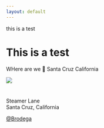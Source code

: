 ```yaml
---
layout: default
---
```


this is a test

# This is a test

WHere are we :ocean:
Santa Cruz California
<div class="card">

<img src="{{site.baseurl}}/images/hartley-3.jpg">

<div class="card-content loc">
  <h1></h1>
  <p>Steamer Lane<br>Santa Cruz, California</p>


<div class="button-center">

  <a href="https://www.instagram.com/brodega/">@Brodega</a>

</div>

</div>

</div>